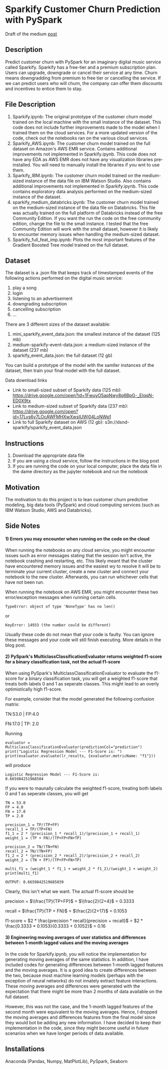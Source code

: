 # Sparkify Customer Churn Prediction with PySpark

Draft of the medium [post](https://medium.com/@joshxinjielee/customer-churn-prediction-with-pyspark-on-ibm-watson-studio-aws-and-databricks-de57a2ffb25b)

## Description
Predict customer churn with PySpark for an imaginary digital music service called Sparkify. Sparkify has a free-tier and a premium subscription plan. Users can upgrade, downgrade or cancel their service at any time. Churn means downgradding from premium to free tier or cancelling the service. If we can predict users who will churn, the company can offer them discounts and incentives to entice them to stay.

## File Description
1. Sparkify.ipynb: The original prototype of the customer churn model trained on the local machine with the small instance of the dataset. This code does not include further improvements made to the model when I trained them on the cloud services. For a more updated version of the code, check out the notebooks ran on the various cloud services.
2. Sparkify_AWS.ipynb: The customer churn model trained on the full dataset on Amazon's AWS EMR service. Contains additional improvements not implemented in Sparkify.ipynb. This code does not have any EDA as AWS EMR does not have any visualization libraries pre-installed. You will need to manually install the libraries if you wnt to use them.
3. Sparkify_IBM.ipynb: The customer churn model trained on the medium-sized instance of the data file on IBM Watson Studio. Also contains additional improvements not implemented in Sparkify.ipynb. This code contains exploratory data analysis performed on the medium-sized instance of the dataset.
4. sparkify_medium_databricks.ipynb: The customer churn model trained on the medium-sized instance of the data file on Databricks. This file was actually trained on the full platform of Databricks instead of the free Community Edition. If you want the run the code on the free community edition, change the file to the small instance. I tested that the free Community Edition will work with the small dataset, however it is likely to encounter memory issues when handling the medium-sized dataset.
5. Sparkify_full_feat_imp.ipynb: Plots the most important features of the Gradient Boosted Tree model trained on the full dataset.

## Dataset
The dataset is a .json file that keeps track of timestamped events of the following actions performed on the digital music service:
1. play a song
2. login
3. listening to an advertisement
4. downgrading subscription
5. cancelling subscription
6. ...

There are 3 different sizes of the dataset available:
1. mini_sparkify_event_data.json: the smallest instance of the dataset (125 mb)
2. medium-sparkify-event-data.json: a medium-sized instance of the dataset (237 mb)
3. sparkify_event_data.json: the full dataset (12 gb)

You can build a prototype of the model with the samller instances of the dataset, then train your final model with the full dataset.

Data download links
* Link to small-sized subset of Sparkify data (125 mb): https://drive.google.com/open?id=1FwuyO5apNwy8q6BpG-_EIqqN-ED0X9tx
* Link to medium-sized subset of Sparkify data (237 mb): https://drive.google.com/open?id=17Lys6v7LOcAWFMHXwXwslUWj04LoNWp1
* Link to full Sparkify dataset on AWS (12 gb): s3n://dsnd-sparkify/sparkify_event_data.json

## Instructions
1. Download the appropriate data file
2. If you are using a cloud service, follow the instructions in the blog post
3. If you are running the code on your local computer, place the data file in the dame directory as the jupyter notebook and run the notebook

## Motivation
The motivation to do this project is to lean customer churn predictive modeling, big data tools (PySpark) and cloud computing services (such as IBM Watson Studio, AWS and Databricks).

## Side Notes
#### 1) Errors you may encounter when running on the code on the cloud
When running the notebooks on any cloud service, you might encounter issues such as error messages stating that the session isn't active, the notebook crashing and restarting, etc. This likely meant that the cluster have encountered memory issues and the easiest wy to resolve it will be to terminate your current cluster, create a new cluster and connect your notebook to the new cluster. Afterwards, you can run whichever cells that have not been run.

When running the notebook on AWS EMR, you might encounter these two error/exception messages when running certain cells.
```
TypeError: object of type 'NoneType' has no len()
```
or
```
KeyError: 14933 (the number could be different)
```
Usually these code do not mean that your code is faulty. You can ignore these messages and your code will still finish executing. More details in the blog post.

#### 2) PySpark's MulticlassClassificationEvaluator returns weighted f1-score for a binary classification task, not the actual f1-score
When using PySpark's MulticlassClassificationEvaluator to evaluate the f1-score for a binary classification task, you will get a weighted f1-score that treats both labels 0 and 1 as seperate classes. This might lead to an overly optimistically high f1-score.

For example, consider that the model generated the following confusion matrix:

TN:53.0 | FP:4.0

FN:17.0 | TP: 2.0

Running
```
evaluator = MulticlassClassificationEvaluator(predictionCol="prediction")
print("Logistic Regression Model --- F1-Score is: ")
print(evaluator.evaluate(lr_results, {evaluator.metricName: "f1"}))
```
will produce
```
Logistic Regression Model --- F1-Score is: 
0.665984251968504
```
If you were to maunally calculate the weighted f1-score, treating both labels 0 and 1 as seperate classes, you will get
```
TN = 53.0
FP = 4.0
FN = 17.0
TP = 2.0

precision_1 = TP/(TP+FP)
recall_1 = TP/(TP+FN)
f1_1 = 2 * (precision_1 * recall_1)/(precision_1 + recall_1)
weight_1 = (TP + FN)/(TP+FP+FN+TP)

precision_2 = TN/(TN+FN)
recall_2 = TN/(TN+FP)
f1_2 = 2 * (precision_2 * recall_2)/(precision_2 + recall_2)
weight_2 = (TN + FP)/(TP+FP+FN+TP)

multi_f1 = (weight_1 * f1_1 + weight_2 * f1_2)/(weight_1 + weight_2)
print(multi_f1)

OUTPUT: 0.6659842519685039
```

Clearly, this isn't what we want. The actual f1-score should be

precision = $\\frac{TP}{TP+FP}$ = $\\frac{2}{2+4}$ = $0.3333$

recall = $\frac{TP}{TP + FN}$ = $\frac{2}{2+17}$ = $0.1053$

f1-score = $2 * \frac{precision * recall}{precision + recall}$ = $2 * \frac{0.3333 * 0.1053}{0.3333 + 0.1052}$ = 0.16

#### 3) Engineering moving averages of user statistics and differences between 1-month lagged values and the moving averages
In the code for Sparkify.ipynb, you will notice the implementation for generating moving averages of the same statistics. In addition, I have included codes for generating differences between 1-month lagged features and the moving averages. It is a good idea to create differences between the two, because most machine learning models (perhaps with the exception of neural networks) do not innately extract feature interactions. These moving averages and differences were generated with the expectation that there might be more than 2 months of data available on the full dataset.

However, this was not the case, and the 1-month lagged features of the second month were equivalent to the moving averages. Hence, I dropped the moving averages and differences features from the final model since they would bot be adding any new information.
I have decided to keep their implementation in the code, since they might become useful in future scenarios when we have longer periods of data available.

## Installations
Anaconda (Pandas, Numpy, MatPlotLib), PySpark, Seaborn
